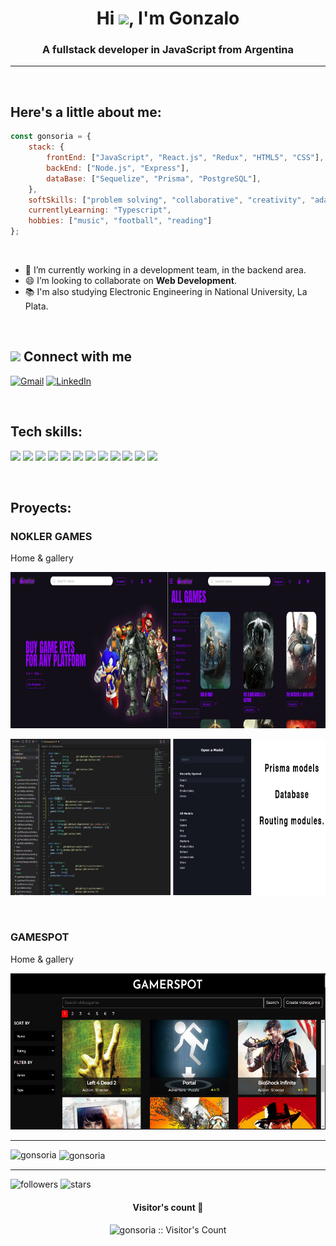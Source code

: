 <h1 align="center">Hi <img src="https://github.com/JayantGoel001/JayantGoel001/blob/master/GIF/Hi.gif" width="40px" />, I'm Gonzalo</h1>
<h3 align="center">A fullstack developer in JavaScript from Argentina</h3>

---
<br/>
<h2>Here's a little about me:</h2>


```javascript 
const gonsoria = {
    stack: {
        frontEnd: ["JavaScript", "React.js", "Redux", "HTML5", "CSS"],
        backEnd: ["Node.js", "Express"],
        dataBase: ["Sequelize", "Prisma", "PostgreSQL"],
    },
    softSkills: ["problem solving", "collaborative", "creativity", "adaptability", "commitment"],
    currentlyLearning: "Typescript",
    hobbies: ["music", "football", "reading"]
};
```
<br/>

- 🔭 I’m currently working in a development team, in the backend area. 
- 😄 I’m looking to collaborate on **Web Development**.
- :books: I'm also studying Electronic Engineering in National University, La Plata.

<br/>

## <img src="https://media.giphy.com/media/iY8CRBdQXODJSCERIr/giphy.gif" width="30px"> Connect with me 

[![Gmail](https://img.shields.io/badge/-GMAIL-D14836?style=for-the-badge&logo=gmail&logoColor=white)](mailto:gonzalosoria.sg@gmail.com)
[![LinkedIn](https://img.shields.io/badge/-LINKEDIN-0077B5?style=for-the-badge&logo=linkedin&logoColor=white)](https://www.linkedin.com/in/gonzalosoria-fullstack-developer/)


<br/>


## Tech skills:

<img src = "https://img.shields.io/badge/-JavaScript-eed718?style=flat&logo=javascript&logoColor=ffffff"> <img src = "https://img.shields.io/badge/-React-61DAFB?style=flat-square&logo=react&logoColor=ffffff">
<img src="https://img.shields.io/badge/-Node.js-3C873A?style=flat&logo=Node.js&logoColor=white">
<img src="https://img.shields.io/badge/-Express.js-787878?style=flat">
<img src="https://img.shields.io/badge/-PostgreSQL-336791?style=flat-square&logo=postgresql">
<img src="http://img.shields.io/badge/-Git-F1502F?style=flat&logo=git&logoColor=FFFFFF">
<img src="http://img.shields.io/badge/-Github-000000?style=flat&logo=github&logoColor=FFFFFF">
<img src="http://img.shields.io/badge/-VS%20Code-007ACC?style=flat&logo=visual%20studio%20code&logoColor=white">
<img src="https://img.shields.io/badge/-HTML5-E34F26?style=flat&logo=html5&logoColor=white">
<img src="https://img.shields.io/badge/-CSS3-1572B6?style=flat&logo=css3&logoColor=white">
<img src="https://img.shields.io/badge/-Bootstrap-563D7C?style=flat&logo=bootstrap&logoColor=white">
<img src="https://img.shields.io/badge/-npm-CB3837?style=flat-square&logo=npm">



<br/>

## Proyects:

### NOKLER GAMES 

Home & gallery
<p align="left">
  <img height="250" src="./assets/noklergit.jpg" />
</p>

<p align="left">
  <img height="250" src="./assets/noklerdb.png" />
</p>

<br/>

### GAMESPOT

Home & gallery
<p align="center">
  <img height="250" src="./assets/gamerspot.JPG" />
</p>



---

<p><img align="left" src="https://github-readme-stats.vercel.app/api/top-langs?username=gonsoria&show_icons=true&locale=en&layout=compact" alt="gonsoria" /></p>
<p>&nbsp;<img align="center" src="https://github-readme-stats.vercel.app/api?username=gonsoria&show_icons=true&locale=en" alt="gonsoria" /></p>


---

![followers](https://img.shields.io/github/followers/gonsoria?style=social)
![stars](https://img.shields.io/github/stars/gonsoria?style=social)

<h4 align="center">Visitor's count 👀</h4>
<p align="center"><img src="https://profile-counter.glitch.me/{gonsoria}/count.svg" alt="gonsoria :: Visitor's Count" /></p>

